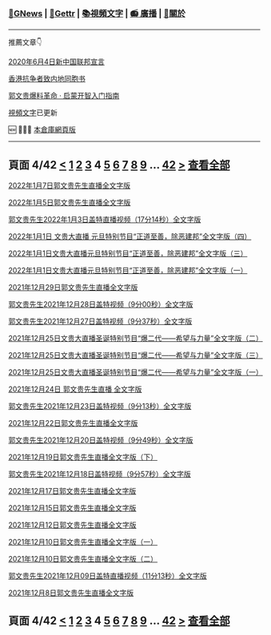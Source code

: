 ﻿###  [:newspaper:GNews](/README.md) | [:statue_of_liberty:Gettr](/content/gettr/README.md) | [:books:視頻文字](/content/README.md) | [:radio: 廣播](/content/docs/g-radio/README.md) | [:pray:關於](https://github.com/ourhimalayas/home/tree/main/about)
---

推薦文章:point_down:

[2020年6月4日新中国联邦宣言](/content/docs/declaration-of-the-New-Federal-State-of-China/README.md)

[香港抗争者致内地同胞书](/master/2019/08/a_letter_from_the_hong_kong_people.md)

[郭文贵爆料革命 · 启蒙开智入门指南](https://github.com/Pangu2020together/guo-whistleblowing-revolution)

[視頻文字](/content/README.md)已更新

:new: :tada::tada::tada: [本倉庫網頁版](https://ourhimalayas.github.io/)

---
## 頁面 4/42 [**<**](/content/transcript/README-3.md) [1](/content/transcript/README.md) [2](/content/transcript/README-2.md) [3](/content/transcript/README-3.md) **4** [5](/content/transcript/README-5.md) [6](/content/transcript/README-6.md) [7](/content/transcript/README-7.md) [8](/content/transcript/README-8.md) [9](/content/transcript/README-9.md) ... [42](/content/transcript/README-42.md) [**>**](/content/transcript/README-5.md) [查看全部](/content/transcript/README-all.md)

[2022年1月7日郭文贵先生直播全文字版](/content/transcript/2022/01/20220107-1837036.md)

[2022年1月5日郭文贵先生直播全文字版](/content/transcript/2022/01/20220105-1830280.md)

[郭文贵先生2022年1月3日盖特直播视频（17分14秒）全文字版](/content/transcript/2022/01/20220103-1821154.md)

[2022年1月1日 文贵大直播 元旦特别节目“正道至善，除恶建邦”全文字版（四）](/content/transcript/2022/01/20220101-1816880.md)

[2022年1月1日文贵大直播元旦特别节目“正道至善，除恶建邦”全文字版（三）](/content/transcript/2022/01/20220101-1817244.md)

[2022年1月1日文贵大直播元旦特别节目“正道至善，除恶建邦”全文字版（一）](/content/transcript/2022/01/20220101-1816030.md)

[2021年12月29日郭文贵先生直播全文字版](/content/transcript/2021/12/20211229-1805851.md)

[郭文贵先生2021年12月28日盖特视频（9分00秒）全文字版](/content/transcript/2021/12/20211228-1800169.md)

[郭文贵先生2021年12月27日盖特视频（9分37秒）全文字版](/content/transcript/2021/12/20211227-1797114.md)

[2021年12月25日文贵大直播圣诞特别节目“爆二代——希望与力量”全文字版（二）](/content/transcript/2021/12/20211225-1794348.md)

[2021年12月25日文贵大直播圣诞特别节目“爆二代——希望与力量”全文字版（三）](/content/transcript/2021/12/20211225-1794181.md)

[2021年12月25日文贵大直播圣诞特别节目“爆二代——希望与力量”全文字版（一）](/content/transcript/2021/12/20211225-1793669.md)

[2021年12月24日 郭文贵先生直播 全文字版](/content/transcript/2021/12/20211224-1790583.md)

[郭文贵先生2021年12月23日盖特视频（9分13秒）全文字版](/content/transcript/2021/12/20211223-1785835.md)

[2021年12月22日郭文贵先生直播全文字版](/content/transcript/2021/12/20211222-1784652.md)

[郭文贵先生2021年12月20日盖特视频（9分49秒）全文字版](/content/transcript/2021/12/20211220-1776122.md)

[2021年12月19日郭文贵先生直播全文字版（下）](/content/transcript/2021/12/20211219-1775367.md)

[郭文贵先生2021年12月18日盖特视频（9分57秒）全文字版](/content/transcript/2021/12/20211218-1770535.md)

[2021年12月17日郭文贵先生直播全文字版](/content/transcript/2021/12/20211217-1768692.md)

[2021年12月15日郭文贵先生直播全文字版](/content/transcript/2021/12/20211215-1762636.md)

[2021年12月12日郭文贵先生直播全文字版](/content/transcript/2021/12/20211212-1749956.md)

[2021年12月10日郭文贵先生直播全文字版（一）](/content/transcript/2021/12/20211210-1742704.md)

[2021年12月10日郭文贵先生直播全文字版（二）](/content/transcript/2021/12/20211210-1745624.md)

[郭文贵先生2021年12月09日盖特直播视频（11分13秒）全文字版](/content/transcript/2021/12/20211209-1737915.md)

[2021年12月8日郭文贵先生直播全文字版](/content/transcript/2021/12/20211208-1736773.md)


## 頁面 4/42 [**<**](/content/transcript/README-3.md) [1](/content/transcript/README.md) [2](/content/transcript/README-2.md) [3](/content/transcript/README-3.md) **4** [5](/content/transcript/README-5.md) [6](/content/transcript/README-6.md) [7](/content/transcript/README-7.md) [8](/content/transcript/README-8.md) [9](/content/transcript/README-9.md) ... [42](/content/transcript/README-42.md) [**>**](/content/transcript/README-5.md) [查看全部](/content/transcript/README-all.md)
